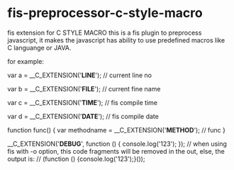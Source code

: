 # fis-preprocessor-c-style-macro
fis extension for C STYLE MACRO
this is a fis plugin to preprocess javascript,
it makes the javascript has ability to use predefined macros like C languange or JAVA.

for example:


var a = __C_EXTENSION('__LINE__'); // current line no

var b = __C_EXTENSION('__FILE__'); // current fine name

var c = __C_EXTENSION('__TIME__'); // fis compile time

var d = __C_EXTENSION('__DATE__'); // fis compile date

function func() {
    var methodname = __C_EXTENSION('__METHOD__'); // func
}

__C_EXTENSION('__DEBUG__', function () {
    console.log('123');
});  // when using fis with -o option, this code fragments will be removed in the out, else, the output is:
// (function () {console.log('123');}());
